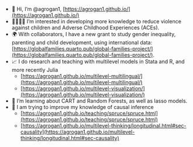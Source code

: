 - 👋 Hi, I’m @agrogan1, [https://agrogan1.github.io/](https://agrogan1.github.io/)
- 👩‍👩‍👧‍👦 I’m interested in developing more knowledge to reduce violence against children and Adverse Childhood Experiences (ACEs).
- 🌍 With collaborators, I have a new grant to study gender inequality, parenting and child development, using international data:  [https://globalfamilies.quarto.pub/global-families-project/](https://globalfamilies.quarto.pub/global-families-project/).
- 📈 I do research and teaching with multilevel models in Stata and R, and more recently Julia
     - [https://agrogan1.github.io/multilevel-multilingual/](https://agrogan1.github.io/multilevel-multilingual/)
     - [https://agrogan1.github.io/multilevel-visualization/](https://agrogan1.github.io/multilevel-visualization/)
- 🌱 I’m learning about CART and Random Forests, as well as lasso models.
- 🌱 I am trying to improve my knowledge of causal inference
    - [https://agrogan1.github.io/teaching/spruce/spruce.html](https://agrogan1.github.io/teaching/spruce/spruce.html)
    - [https://agrogan1.github.io/multilevel-thinking/longitudinal.html#sec-causality](https://agrogan1.github.io/multilevel-thinking/longitudinal.html#sec-causality)

<!---
agrogan1/agrogan1 is a ✨ special ✨ repository because its `README.md` (this file) appears on your GitHub profile.
You can click the Preview link to take a look at your changes.
--->
